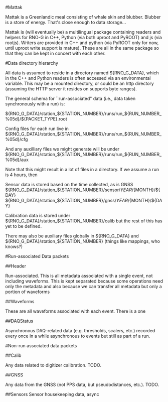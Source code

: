 #Mattak 

Mattak is a Greenlandic meal consisting of whale skin and blubber. Blubber is a store of energy. That's close enough to data storage... 

Mattak is (will eventually be)  a multilingual package containing readers and helpers for RNO-G in C++, Python (via both uproot and PyROOT) and js (via rootjs). Writers are provided in C++ and python (via PyROOT only for now, until uproot write support is mature). 
These are all in the same package so that they can be kept in concert with each other. 

#Data directory hierarchy 

All data is assumed to reside in a directory named ${RNO_G_DATA}, which in the C++ and Python readers is often accessed via an environmental variable. This may be a mounted directory, or could be an http directory (assuming the HTTP server it resides on supports byte ranges). 


The general schema for ``run-associated" data (i.e., data taken synchronously with a run)  is: 

${RNO_G_DATA}/station_${STATION_NUMBER}/runs/run_${RUN_NUMBER_%05d}/${PACKET_TYPE}.root 

Config files for each run live in
${RNO_G_DATA}/station_${STATION_NUMBER}/runs/run_${RUN_NUMBER_%05d}/cfg 

And any auxilliary files we might generate will be under
${RNO_G_DATA}/station_${STATION_NUMBER}/runs/run_${RUN_NUMBER_%05d}/aux 

Note that this might result in a lot of files in a directory. If we assume a run is 4 hours, then 

Sensor data is stored based on the time collected, as is GNSS
${RNO_G_DATA}/station_${STATION_NUMBER}/sensor/${YEAR}/${MONTH}/${DAY} 
${RNO_G_DATA}/station_${STATION_NUMBER}/gnss/${YEAR}/${MONTH}/${DAY} 

Calibration data is stored under ${RNO_G_DATA}/station_${STATION_NUMBER}/calib  but the rest of this has yet to be defined. 

There may also be auxiliary files globally in ${RNO_G_DATA} and ${RNO_G_DATA}/station_${STATION_NUMBER} (things like mappings, who knows?)

#Run-associated Data packets

##Header

Run-associated. This is all metadata associated with a single event, not including waveforms. This is kept separated because some operations need only the metadata and also because we can transfer all metadata but only a portion of waveforms 

##Waveforms

These are all waveforms associated with each event. There is a one

##DAQStatus

Asynchronous DAQ-related data (e.g. thresholds, scalers, etc.) recorded every once in a while asynchronous to events but still as part of a run. 

#Non-run associated data packets 

##Calib 

Any data related to digitizer calibration. TODO. 

##GNSS

Any data from the GNSS (not PPS data, but pseudodistances, etc.). TODO. 

##Sensors
Sensor housekeeping data, async



